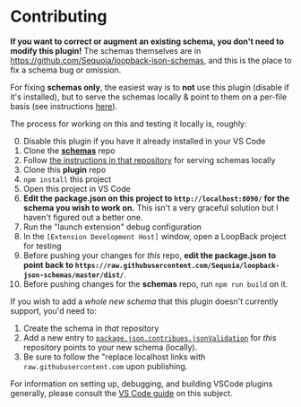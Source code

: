 # Contributing

**If you want to correct or augment an existing schema, you don't need to modify this plugin!** The schemas themselves are in https://github.com/Sequoia/loopback-json-schemas, and this is the place to fix a schema bug or omission.

For fixing **schemas only**, the easiest way is to **not** use this plugin (disable if it's installed), but to serve the schemas locally & point to them on a per-file basis (see instructions [here](https://github.com/Sequoia/loopback-json-schemas/blob/master/CONTRIBUTING.md#2-working-on-schemas)).

The process for working on this and testing it locally is, roughly:

0. Disable this plugin if you have it already installed in your VS Code
1. Clone the [**schemas**](https://github.com/Sequoia/loopback-json-schemas) repo
2. Follow [the instructions in that repository](https://github.com/Sequoia/loopback-json-schemas/blob/master/CONTRIBUTING.md) for serving schemas locally
3. Clone this **plugin** repo
4. `npm install` this project
5. Open this project in VS Code
6. **Edit the package.json on this project to `http://localhost:8090/` for the schema you wish to work on.** This isn't a very graceful solution but I haven't figured out a better one.
7. Run the "launch extension" debug configuration
8. In the `[Extension Development Host]` window, open a LoopBack project for testing
9. Before pushing your changes for *this* repo, **edit the package.json to point back to `https://raw.githubusercontent.com/Sequoia/loopback-json-schemas/master/dist/`**.
10. Before pushing changes for the **schemas** repo, run `npm run build` on it.

If you wish to add a *whole new schema* that this plugin doesn't currently support, you'd need to:

1. Create the schema in *that* repository
2. Add a new entry to [`package.json.contribues.jsonValidation`](https://code.visualstudio.com/docs/extensionAPI/extension-points#_contributesjsonvalidation) for *this* repository points to your new schema (locally).
3. Be sure to follow the "replace localhost links with `raw.githubusercontent.com` upon publishing.

For information on setting up, debugging, and building VSCode plugins generally, please consult the [VS Code guide](https://code.visualstudio.com/docs/extensions/overview) on this subject.